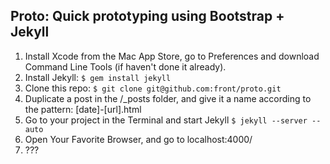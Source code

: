 ## Proto: Quick prototyping using Bootstrap + Jekyll

1. Install Xcode from the Mac App Store, go to Preferences and download Command Line Tools (if haven't done it already).
2. Install Jekyll: `$ gem install jekyll`
3. Clone this repo: `$ git clone git@github.com:front/proto.git`
4. Duplicate a post in the /_posts folder, and give it a name according to the pattern: [date]-[url].html
5. Go to your project in the Terminal and start Jekyll `$ jekyll --server --auto`
6. Open Your Favorite Browser, and go to localhost:4000/
7. ???

